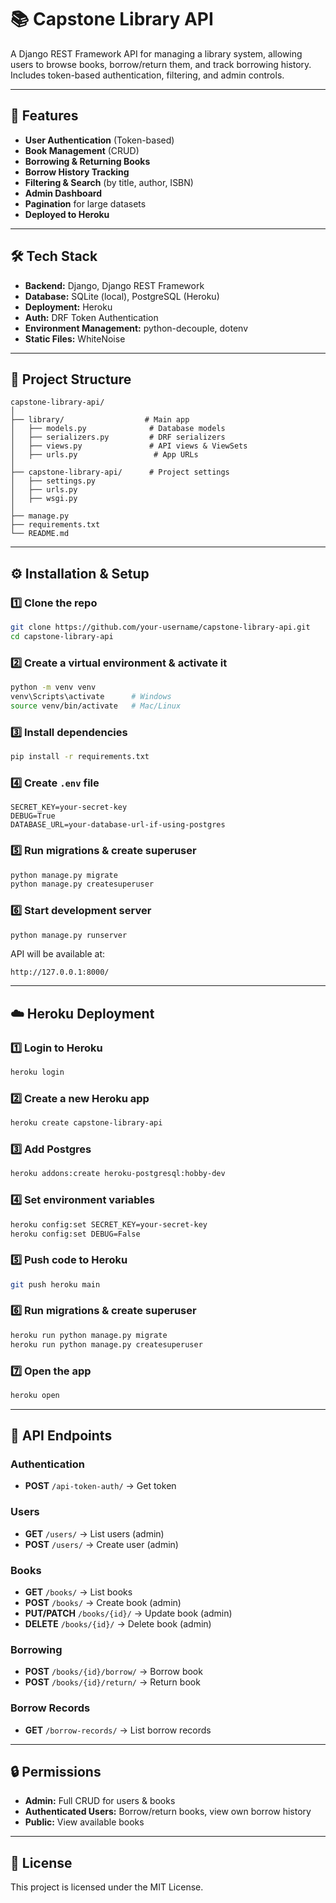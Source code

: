 # 📚 Capstone Library API

A Django REST Framework API for managing a library system, allowing users to browse books, borrow/return them, and track borrowing history.  
Includes token-based authentication, filtering, and admin controls.

---

## 🚀 Features
- **User Authentication** (Token-based)
- **Book Management** (CRUD)
- **Borrowing & Returning Books**
- **Borrow History Tracking**
- **Filtering & Search** (by title, author, ISBN)
- **Admin Dashboard**
- **Pagination** for large datasets
- **Deployed to Heroku**

---

## 🛠 Tech Stack
- **Backend:** Django, Django REST Framework
- **Database:** SQLite (local), PostgreSQL (Heroku)
- **Deployment:** Heroku
- **Auth:** DRF Token Authentication
- **Environment Management:** python-decouple, dotenv
- **Static Files:** WhiteNoise

---

## 📂 Project Structure
```
capstone-library-api/
│
├── library/                  # Main app
│   ├── models.py              # Database models
│   ├── serializers.py         # DRF serializers
│   ├── views.py               # API views & ViewSets
│   ├── urls.py                 # App URLs
│
├── capstone-library-api/      # Project settings
│   ├── settings.py
│   ├── urls.py
│   ├── wsgi.py
│
├── manage.py
├── requirements.txt
└── README.md
```

---

## ⚙️ Installation & Setup

### 1️⃣ Clone the repo
```bash
git clone https://github.com/your-username/capstone-library-api.git
cd capstone-library-api
```

### 2️⃣ Create a virtual environment & activate it
```bash
python -m venv venv
venv\Scripts\activate      # Windows
source venv/bin/activate   # Mac/Linux
```

### 3️⃣ Install dependencies
```bash
pip install -r requirements.txt
```

### 4️⃣ Create `.env` file
```
SECRET_KEY=your-secret-key
DEBUG=True
DATABASE_URL=your-database-url-if-using-postgres
```

### 5️⃣ Run migrations & create superuser
```bash
python manage.py migrate
python manage.py createsuperuser
```

### 6️⃣ Start development server
```bash
python manage.py runserver
```
API will be available at:  
```
http://127.0.0.1:8000/
```

---

## ☁️ Heroku Deployment

### 1️⃣ Login to Heroku
```bash
heroku login
```

### 2️⃣ Create a new Heroku app
```bash
heroku create capstone-library-api
```

### 3️⃣ Add Postgres
```bash
heroku addons:create heroku-postgresql:hobby-dev
```

### 4️⃣ Set environment variables
```bash
heroku config:set SECRET_KEY=your-secret-key
heroku config:set DEBUG=False
```

### 5️⃣ Push code to Heroku
```bash
git push heroku main
```

### 6️⃣ Run migrations & create superuser
```bash
heroku run python manage.py migrate
heroku run python manage.py createsuperuser
```

### 7️⃣ Open the app
```bash
heroku open
```

---

## 🔗 API Endpoints

### Authentication
- **POST** `/api-token-auth/` → Get token

### Users
- **GET** `/users/` → List users (admin)
- **POST** `/users/` → Create user (admin)

### Books
- **GET** `/books/` → List books
- **POST** `/books/` → Create book (admin)
- **PUT/PATCH** `/books/{id}/` → Update book (admin)
- **DELETE** `/books/{id}/` → Delete book (admin)

### Borrowing
- **POST** `/books/{id}/borrow/` → Borrow book
- **POST** `/books/{id}/return/` → Return book

### Borrow Records
- **GET** `/borrow-records/` → List borrow records

---

## 🔒 Permissions
- **Admin:** Full CRUD for users & books
- **Authenticated Users:** Borrow/return books, view own borrow history
- **Public:** View available books

---

## 📜 License
This project is licensed under the MIT License.
